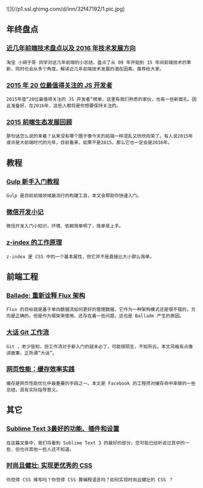 
<section id="preface">![](//p1.ssl.qhimg.com/d/inn/32f47192/1.pic.jpg)</section>

## 年终盘点

### [近几年前端技术盘点以及 2016 年技术发展方向](http://www.barretlee.com/blog/2015/12/10/after-framework-we-gonna-to-hug-data/)

    淘宝 小胡子哥 同学对这几年前端的小总结，盘点了从 09 年开始到 15 年间前端技术的革新，同时也会从多个角度，解读近几年前端技术发展的潜在因素。推荐给大家。

### [2015 年 20 位最值得关注的 JS 开发者](http://www.zcfy.cc/article/111)

    2015年度“20位最值得关注的 JS 开发者”榜单，这里有我们熟悉的家伙，也有一些新面孔。因此准备好，在2016年，这些人都将是你想要保持关注的。

### [2015 前端生态发展回顾](https://github.com/kuitos/kuitos.github.io/issues/32)

    那句话怎么说的来着？从来没有哪个圈子像今天的前端一样混乱又欣欣向荣了。有人说2015年或许是大前端时代的元年，目前看来，如果不是2015，那么它也一定会是2016年。

## 教程

### [Gulp 新手入门教程](http://www.w3ctrain.com/2015/12/22/gulp-for-beginners/)

    Gulp 是目前前端领域最流行的构建工具，本文会帮助你快速入门。

### [微信开发小记](http://www.cnblogs.com/xiaoheimiaoer/p/5084167.html)

    微信开发入门小知识，环境、依赖简单明了，简单易上手。

### [z-index 的工作原理](http://www.w3cplus.com/css/how-z-index-works.html)

    z-index 是 CSS 中的一个基本属性，但它并不是直接比大小那么简单。

## 前端工程

### [Ballade: 重新诠释 Flux 架构](http://stylechen.com/ballade-reinterpreted-flux.html)

    Flux 的目标就是基于单向数据流如何更好的管理数据，它作为一种架构模式还是很不错的，方向是正确的。但是作为框架来使用，还存在着一些问题，这也是 Ballade 产生的原因。

### [大话 Git 工作流](https://blog.coding.net/blog/git-workflow)

    Git ，老少皆知，但工作流对于新入门的就未必了，可能很陌生，不知所云。本文风格有点像讲故事，正所谓“大话”。

### [网页性能：缓存效率实践](http://www.zcfy.cc/article/85)

    缓存是网页性能优化中最重要的手段之一。本文是 Facebook 的工程师对缓存命中率做的一些总结，具有实际指导意义。

## 其它

### [Sublime Text 3最好的功能、插件和设置](http://www.css88.com/archives/5858)

    在这篇文章中，我们将看到 Sublime Text 3 的最好的部分，您可能已经听说过其中的一些，但也许其他一些人还不知道。

### [时尚且健壮: 实现更优秀的 CSS](http://www.infoq.com/cn/articles/guide-to-better-css)

    你觉得 CSS 难写吗？你觉得 CSS 算编程语言吗？如何实现时尚且健壮的 CSS ？
